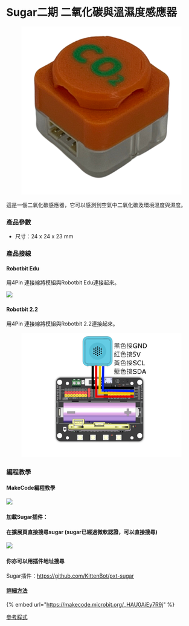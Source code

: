 # Sugar二期 二氧化碳與溫濕度感應器

<figure><img src="../../.gitbook/assets/co2_transparent.png" alt=""><figcaption></figcaption></figure>

這是一個二氧化碳感應器，它可以感測到空氣中二氧化碳及環境溫度與濕度。

### 產品參數

* 尺寸：24 x 24 x 23 mm

### 產品接線

#### Robotbit Edu

用4Pin 連接線將模組與Robotbit Edu連接起來。

![](https://kittenbothk.readthedocs.io/en/latest/\_images/env\_wire1.png)

#### Robotbit 2.2

用4Pin 連接線將模組與Robotbit 2.2連接起來。

<figure><img src="../../.gitbook/assets/env_wiring_2.2 (1).png" alt=""><figcaption></figcaption></figure>

### 編程教學

#### MakeCode編程教學

![](https://kittenbothk.readthedocs.io/en/latest/\_images/mcbanner15.png)

#### 加載Sugar插件：

#### 在擴展頁直接搜尋sugar (sugar已經過微軟認證，可以直接搜尋)

![](https://kittenbothk.readthedocs.io/en/latest/\_images/sugar\_search.gif)

#### 你亦可以用插件地址搜尋

Sugar插件：https://github.com/KittenBot/pxt-sugar

#### [詳細方法](../../programmingplatforms/makecode/kittenbotandmakecode.md)

{% embed url="https://makecode.microbit.org/_HAU0AiEy7R9j" %}

[參考程式](https://makecode.microbit.org/\_HAU0AiEy7R9j)

